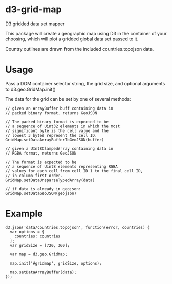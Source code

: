d3-grid-map
===========
D3 gridded data set mapper

This package will create a geographic map using D3 in the container of your choosing, 
which will plot a gridded global data set passed to it.

Country outlines are drawn from the included countries.topojson data.

Usage
=====
Pass a DOM container selector string, the grid size, and optional arguments to
d3.geo.GridMap.init()

The data for the grid can be set by one of several methods:

    // given an ArrayBuffer buff containing data in
    // packed binary format, returns GeoJSON

    // The packed binary format is expected to be
    // a sequence of Uint32 elements in which the most
    // significant byte is the cell value and the
    // lowest 3 bytes represent the cell ID.
    GridMap.setDataArrayBufferToGeoJSON(buffer)

    // given a UInt8ClampedArray containing data in
    // RGBA format, returns GeoJSON

    // The format is expected to be
    // a sequence of Uint8 elements representing RGBA
    // values for each cell from cell ID 1 to the final cell ID,
    // in column first order.
    GridMap.setDataUnsparseTypedArray(data)

    // if data is already in geojson:
    GridMap.setDataGeoJSON(geojson) 


Example
=====
    d3.json('data/countries.topojson', function(error, countries) {
      var options = {
        countries: countries
      };
      var gridSize = [720, 360];

      var map = d3.geo.GridMap;

      map.init('#gridmap', gridSize, options);

      map.setDataArrayBuffer(data);
    });
